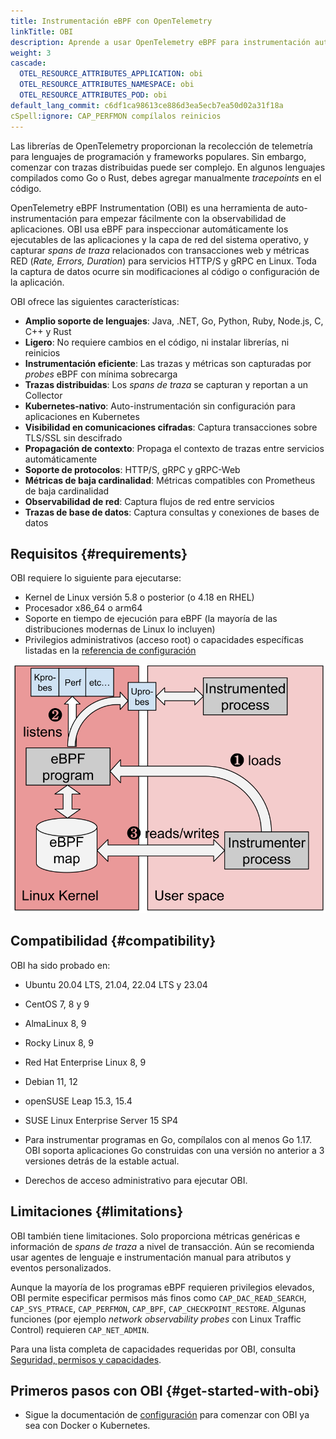 ```yaml
---
title: Instrumentación eBPF con OpenTelemetry
linkTitle: OBI
description: Aprende a usar OpenTelemetry eBPF para instrumentación automática.
weight: 3
cascade:
  OTEL_RESOURCE_ATTRIBUTES_APPLICATION: obi
  OTEL_RESOURCE_ATTRIBUTES_NAMESPACE: obi
  OTEL_RESOURCE_ATTRIBUTES_POD: obi
default_lang_commit: c6df1ca98613ce886d3ea5ecb7ea50d02a31f18a
cSpell:ignore: CAP_PERFMON compílalos reinicios
---
```


Las librerías de OpenTelemetry proporcionan la recolección de telemetría para
lenguajes de programación y frameworks populares. Sin embargo, comenzar con
trazas distribuidas puede ser complejo. En algunos lenguajes compilados como Go
o Rust, debes agregar manualmente _tracepoints_ en el código.

OpenTelemetry eBPF Instrumentation (OBI) es una herramienta de
auto-instrumentación para empezar fácilmente con la observabilidad de
aplicaciones. OBI usa eBPF para inspeccionar automáticamente los ejecutables de
las aplicaciones y la capa de red del sistema operativo, y capturar _spans de
traza_ relacionados con transacciones web y métricas RED (_Rate, Errors,
Duration_) para servicios HTTP/S y gRPC en Linux. Toda la captura de datos
ocurre sin modificaciones al código o configuración de la aplicación.

OBI ofrece las siguientes características:

- **Amplio soporte de lenguajes**: Java, .NET, Go, Python, Ruby, Node.js, C, C++
  y Rust
- **Ligero**: No requiere cambios en el código, ni instalar librerías, ni
  reinicios
- **Instrumentación eficiente**: Las trazas y métricas son capturadas por
  _probes_ eBPF con mínima sobrecarga
- **Trazas distribuidas**: Los _spans de traza_ se capturan y reportan a un
  Collector
- **Kubernetes-nativo**: Auto-instrumentación sin configuración para
  aplicaciones en Kubernetes
- **Visibilidad en comunicaciones cifradas**: Captura transacciones sobre
  TLS/SSL sin descifrado
- **Propagación de contexto**: Propaga el contexto de trazas entre servicios
  automáticamente
- **Soporte de protocolos**: HTTP/S, gRPC y gRPC-Web
- **Métricas de baja cardinalidad**: Métricas compatibles con Prometheus de baja
  cardinalidad
- **Observabilidad de red**: Captura flujos de red entre servicios
- **Trazas de base de datos**: Captura consultas y conexiones de bases de datos

## Requisitos {#requirements}

OBI requiere lo siguiente para ejecutarse:

- Kernel de Linux versión 5.8 o posterior (o 4.18 en RHEL)
- Procesador x86_64 o arm64
- Soporte en tiempo de ejecución para eBPF (la mayoría de las distribuciones
  modernas de Linux lo incluyen)
- Privilegios administrativos (acceso root) o capacidades específicas listadas
  en la [referencia de configuración](security/)

![Arquitectura eBPF de OBI](./ebpf-arch.svg)

## Compatibilidad {#compatibility}

OBI ha sido probado en:

- Ubuntu 20.04 LTS, 21.04, 22.04 LTS y 23.04
- CentOS 7, 8 y 9
- AlmaLinux 8, 9
- Rocky Linux 8, 9
- Red Hat Enterprise Linux 8, 9
- Debian 11, 12
- openSUSE Leap 15.3, 15.4
- SUSE Linux Enterprise Server 15 SP4

- Para instrumentar programas en Go, compílalos con al menos Go 1.17. OBI
  soporta aplicaciones Go construidas con una versión no anterior a 3 versiones
  detrás de la estable actual.
- Derechos de acceso administrativo para ejecutar OBI.

## Limitaciones {#limitations}

OBI también tiene limitaciones. Solo proporciona métricas genéricas e
información de _spans de traza_ a nivel de transacción. Aún se recomienda usar
agentes de lenguaje e instrumentación manual para atributos y eventos
personalizados.

Aunque la mayoría de los programas eBPF requieren privilegios elevados, OBI
permite especificar permisos más finos como `CAP_DAC_READ_SEARCH`,
`CAP_SYS_PTRACE`, `CAP_PERFMON`, `CAP_BPF`, `CAP_CHECKPOINT_RESTORE`. Algunas
funciones (por ejemplo _network observability probes_ con Linux Traffic Control)
requieren `CAP_NET_ADMIN`.

Para una lista completa de capacidades requeridas por OBI, consulta
[Seguridad, permisos y capacidades](security/).

## Primeros pasos con OBI {#get-started-with-obi}

- Sigue la documentación de [configuración](setup/) para comenzar con OBI ya sea
  con Docker o Kubernetes.
